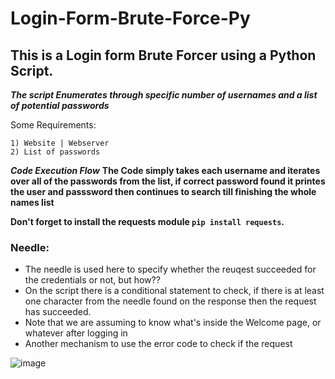 # Login-Form-Brute-Force-Py

## This is a Login form Brute Forcer using a Python Script.

***The script Enumerates through specific number of usernames and a list of potential passwords***


Some Requirements:
```
1) Website | Webserver 
2) List of passwords
```

***Code Execution Flow***
**The Code simply takes each username and iterates over all of the passwords from the list, if correct password found it printes the user and passsword then continues to search till finishing the whole names list**


**Don't forget to install the requests module `pip install requests`.**


### Needle:
 - The needle is used here to specify whether the reuqest succeeded for the credentials or not, but how??
 - On the script there is a conditional statement to check, if there is at least one character from the needle found on the response then the request has succeeded.
 - Note that we are assuming to know what's inside the Welcome page, or whatever after logging in
 - Another mechanism to use the error code to check if the request


![image](https://github.com/AwsGhanem/Login-Form-Brute-Force-Py/assets/123994471/0f3f1ea1-12e1-43fb-8d91-20ef765ebf12)
